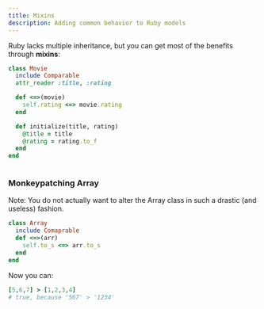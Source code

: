 ```yaml
---
title: Mixins
description: Adding common behavior to Ruby models
---
```



Ruby lacks multiple inheritance, but you can get most of the benefits through __mixins__:


~~~ruby
class Movie
  include Comparable
  attr_reader :title, :rating

  def <=>(movie)
    self.rating <=> movie.rating
  end

  def initialize(title, rating)
    @title = title
    @rating = rating.to_f
  end
end

~~~


~~~ruby


~~~

### Monkeypatching Array

Note: You do not actually want to alter the Array class in such a drastic (and useless) fashion.

~~~ruby
class Array
  include Comaprable
  def <=>(arr)
    self.to_s <=> arr.to_s
  end
end
~~~

Now you can:

~~~ruby
[5,6,7] > [1,2,3,4]
# true, because '567' > '1234'

~~~

